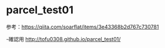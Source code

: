 # parcel_test01

参考：https://qiita.com/soarflat/items/3e43368b2d767c730781

-確認用 http://tofu0308.github.io/parcel_test01/